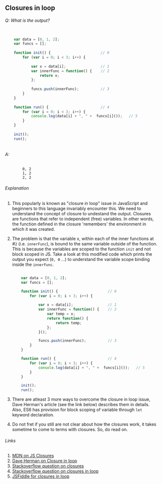 ## Closures in loop

###### Q: What is the output?


```js

	var data = [0, 1, 2];
	var funcs = [];
	
	function init() {						// 0
		for (var i = 0; i < 3; i++) {
    				
	    	var x = data[i];				// 1
 	    	var innerFunc = function() { 	// 2
 	    		return x;
 	    	};
 
 			funcs.push(innerFunc);			// 3
 		}
	}
	
	function run() {						// 4
		for (var i = 0; i < 3; i++) {
		    console.log(data[i] + ", " +  funcs[i]());   // 5
  		}
	}
	
	init();
	run();
	
```

###### A: 

```
		0, 2
		1, 2
		2, 2

```

###### Explanation

1. This popularly is known as "closure in loop" issue in JavaScript and beginners to this language invariably encounter this. We need to understand the concept of closure to undestand the output. Closures are functions that refer to independent (free) variables. In other words, the function defined in the closure 'remembers' the environment in which it was created.

2. The problem is that the variable x, within each of the inner functions at #`2` (i.e. `innerFunc`), is bound to the same variable outside of the function. This is because the variables are scoped to the function `init` and not block scoped in JS. Take a look at this modified code which prints the output you expect (`0, 0` ...) to understand the variable scope binding inside the `innerFunc`.

	```js
		
		var data = [0, 1, 2];
		var funcs = [];
	
		function init() {						// 0
			for (var i = 0; i < 3; i++) {
    				
	    		var x = data[i];				// 1
 	    		var innerFunc = function() { 	// 2
 	    			var temp = x;
 	    			return function() {
 	    				return temp;
 	    			}; 
 	    		}();
 
 				funcs.push(innerFunc);			// 3
 			}
		}
	
		function run() {						// 4
			for (var i = 0; i < 3; i++) {
			    console.log(data[i] + ", " +  funcs[i]());   // 5
  			}
		}
	
		init();
		run();
	
	```
	 
3. There are atleast 3 more ways to overcome the closure in loop issue, Dave Herman's article (see the link below) describes them in details. Also, ES6 has provision for block scoping of variable through `let` keyword declaration.

4. Do not fret if you still are not clear about how the closures work, it takes sometime to come to terms with closures. So, do read on.

###### Links

1. [MDN on JS Closures](https://developer.mozilla.org/en-US/docs/Web/JavaScript/Closures)
2. [Dave Herman on Closure in loop](http://calculist.blogspot.com/2005/12/gotcha-gotcha.html)
3. [Stackoverflow question on closures](http://stackoverflow.com/questions/111102/how-do-javascript-closures-work)
4. [Stackoverflow question on closures in loop](http://stackoverflow.com/questions/750486/javascript-closure-inside-loops-simple-practical-example/19323214#19323214)
5. [JSFiddle for closures in loop](https://jsfiddle.net/davidojedalopez/jvhw9846/)
